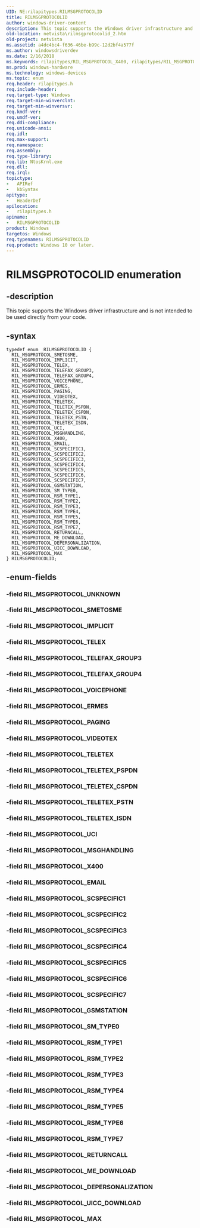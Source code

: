 ```yaml
---
UID: NE:rilapitypes.RILMSGPROTOCOLID
title: RILMSGPROTOCOLID
author: windows-driver-content
description: This topic supports the Windows driver infrastructure and is not intended to be used directly from your code.
old-location: netvista\rilmsgprotocolid_2.htm
old-project: netvista
ms.assetid: a4dc4bc4-f636-46be-b99c-12d2bf4a577f
ms.author: windowsdriverdev
ms.date: 2/16/2018
ms.keywords: rilapitypes/RIL_MSGPROTOCOL_X400, rilapitypes/RIL_MSGPROTOCOL_TELETEX, rilapitypes/RIL_MSGPROTOCOL_GSMSTATION, rilapitypes/RIL_MSGPROTOCOL_IMPLICIT, RIL_MSGPROTOCOL_VOICEPHONE, rilapitypes/RIL_MSGPROTOCOL_SCSPECIFIC7, RIL_MSGPROTOCOL_RETURNCALL, rilapitypes/RIL_MSGPROTOCOL_RSM_TYPE4, RIL_MSGPROTOCOL_TELEFAX_GROUP3, rilapitypes/RIL_MSGPROTOCOL_UICC_DOWNLOAD, RIL_MSGPROTOCOL_DEPERSONALIZATION, RIL_MSGPROTOCOL_TELETEX, rilapitypes/RIL_MSGPROTOCOL_VIDEOTEX, RIL_MSGPROTOCOL_X400, netvista.rilmsgprotocolid_2, RIL_MSGPROTOCOL_SM_TYPE0, RIL_MSGPROTOCOL_RSM_TYPE3, rilapitypes/RIL_MSGPROTOCOL_ERMES, RIL_MSGPROTOCOL_IMPLICIT, rilapitypes/RIL_MSGPROTOCOL_TELETEX_ISDN, rilapitypes/RIL_MSGPROTOCOL_SCSPECIFIC4, RIL_MSGPROTOCOL_SCSPECIFIC7, rilapitypes/RIL_MSGPROTOCOL_TELETEX_PSTN, rilapitypes/RIL_MSGPROTOCOL_RSM_TYPE1, RIL_MSGPROTOCOL_SCSPECIFIC5, RIL_MSGPROTOCOL_RSM_TYPE4, rilapitypes/RIL_MSGPROTOCOL_SMETOSME, rilapitypes/RILMSGPROTOCOLID, RIL_MSGPROTOCOL_TELETEX_ISDN, rilapitypes/RIL_MSGPROTOCOL_SM_TYPE0, rilapitypes/RIL_MSGPROTOCOL_RSM_TYPE2, RIL_MSGPROTOCOL_VIDEOTEX, RIL_MSGPROTOCOL_RSM_TYPE6, RIL_MSGPROTOCOL_SMETOSME, RILMSGPROTOCOLID, RIL_MSGPROTOCOL_EMAIL, rilapitypes/RIL_MSGPROTOCOL_ME_DOWNLOAD, RIL_MSGPROTOCOL_SCSPECIFIC1, RIL_MSGPROTOCOL_SCSPECIFIC2, rilapitypes/RIL_MSGPROTOCOL_TELEFAX_GROUP3, RIL_MSGPROTOCOL_SCSPECIFIC6, rilapitypes/RIL_MSGPROTOCOL_TELETEX_PSPDN, rilapitypes/RIL_MSGPROTOCOL_EMAIL, rilapitypes/RIL_MSGPROTOCOL_RETURNCALL, RIL_MSGPROTOCOL_ME_DOWNLOAD, rilapitypes/RIL_MSGPROTOCOL_DEPERSONALIZATION, rilapitypes/RIL_MSGPROTOCOL_UCI, rilapitypes/RIL_MSGPROTOCOL_PAGING, RIL_MSGPROTOCOL_TELETEX_CSPDN, rilapitypes/RIL_MSGPROTOCOL_VOICEPHONE, rilapitypes/RIL_MSGPROTOCOL_SCSPECIFIC2, rilapitypes/RIL_MSGPROTOCOL_RSM_TYPE7, rilapitypes/RIL_MSGPROTOCOL_MAX, RIL_MSGPROTOCOL_UICC_DOWNLOAD, RIL_MSGPROTOCOL_TELETEX_PSPDN, rilapitypes/RIL_MSGPROTOCOL_SCSPECIFIC5, RIL_MSGPROTOCOL_MAX, RIL_MSGPROTOCOL_GSMSTATION, RIL_MSGPROTOCOL_ERMES, RIL_MSGPROTOCOL_RSM_TYPE1, RILMSGPROTOCOLID enumeration [Network Drivers Starting with Windows Vista], RIL_MSGPROTOCOL_TELEFAX_GROUP4, RIL_MSGPROTOCOL_TELEX, rilapitypes/RIL_MSGPROTOCOL_TELETEX_CSPDN, RIL_MSGPROTOCOL_UCI, RIL_MSGPROTOCOL_RSM_TYPE2, rilapitypes/RIL_MSGPROTOCOL_RSM_TYPE6, RIL_MSGPROTOCOL_RSM_TYPE7, rilapitypes/RIL_MSGPROTOCOL_SCSPECIFIC3, RIL_MSGPROTOCOL_SCSPECIFIC4, rilapitypes/RIL_MSGPROTOCOL_SCSPECIFIC1, rilapitypes/RIL_MSGPROTOCOL_MSGHANDLING, RIL_MSGPROTOCOL_TELETEX_PSTN, RIL_MSGPROTOCOL_RSM_TYPE5, rilapitypes/RIL_MSGPROTOCOL_RSM_TYPE5, rilapitypes/RIL_MSGPROTOCOL_SCSPECIFIC6, rilapitypes/RIL_MSGPROTOCOL_RSM_TYPE3, rilapitypes/RIL_MSGPROTOCOL_TELEFAX_GROUP4, RIL_MSGPROTOCOL_SCSPECIFIC3, RIL_MSGPROTOCOL_MSGHANDLING, RIL_MSGPROTOCOL_PAGING, rilapitypes/RIL_MSGPROTOCOL_TELEX
ms.prod: windows-hardware
ms.technology: windows-devices
ms.topic: enum
req.header: rilapitypes.h
req.include-header: 
req.target-type: Windows
req.target-min-winverclnt: 
req.target-min-winversvr: 
req.kmdf-ver: 
req.umdf-ver: 
req.ddi-compliance: 
req.unicode-ansi: 
req.idl: 
req.max-support: 
req.namespace: 
req.assembly: 
req.type-library: 
req.lib: NtosKrnl.exe
req.dll: 
req.irql: 
topictype:
-	APIRef
-	kbSyntax
apitype:
-	HeaderDef
apilocation:
-	rilapitypes.h
apiname:
-	RILMSGPROTOCOLID
product: Windows
targetos: Windows
req.typenames: RILMSGPROTOCOLID
req.product: Windows 10 or later.
---
```


# RILMSGPROTOCOLID enumeration


## -description


This topic supports the Windows driver infrastructure and is not intended to be used directly from your code. 


## -syntax


````
typedef enum _RILMSGPROTOCOLID { 
  RIL_MSGPROTOCOL_SMETOSME,
  RIL_MSGPROTOCOL_IMPLICIT,
  RIL_MSGPROTOCOL_TELEX,
  RIL_MSGPROTOCOL_TELEFAX_GROUP3,
  RIL_MSGPROTOCOL_TELEFAX_GROUP4,
  RIL_MSGPROTOCOL_VOICEPHONE,
  RIL_MSGPROTOCOL_ERMES,
  RIL_MSGPROTOCOL_PAGING,
  RIL_MSGPROTOCOL_VIDEOTEX,
  RIL_MSGPROTOCOL_TELETEX,
  RIL_MSGPROTOCOL_TELETEX_PSPDN,
  RIL_MSGPROTOCOL_TELETEX_CSPDN,
  RIL_MSGPROTOCOL_TELETEX_PSTN,
  RIL_MSGPROTOCOL_TELETEX_ISDN,
  RIL_MSGPROTOCOL_UCI,
  RIL_MSGPROTOCOL_MSGHANDLING,
  RIL_MSGPROTOCOL_X400,
  RIL_MSGPROTOCOL_EMAIL,
  RIL_MSGPROTOCOL_SCSPECIFIC1,
  RIL_MSGPROTOCOL_SCSPECIFIC2,
  RIL_MSGPROTOCOL_SCSPECIFIC3,
  RIL_MSGPROTOCOL_SCSPECIFIC4,
  RIL_MSGPROTOCOL_SCSPECIFIC5,
  RIL_MSGPROTOCOL_SCSPECIFIC6,
  RIL_MSGPROTOCOL_SCSPECIFIC7,
  RIL_MSGPROTOCOL_GSMSTATION,
  RIL_MSGPROTOCOL_SM_TYPE0,
  RIL_MSGPROTOCOL_RSM_TYPE1,
  RIL_MSGPROTOCOL_RSM_TYPE2,
  RIL_MSGPROTOCOL_RSM_TYPE3,
  RIL_MSGPROTOCOL_RSM_TYPE4,
  RIL_MSGPROTOCOL_RSM_TYPE5,
  RIL_MSGPROTOCOL_RSM_TYPE6,
  RIL_MSGPROTOCOL_RSM_TYPE7,
  RIL_MSGPROTOCOL_RETURNCALL,
  RIL_MSGPROTOCOL_ME_DOWNLOAD,
  RIL_MSGPROTOCOL_DEPERSONALIZATION,
  RIL_MSGPROTOCOL_UICC_DOWNLOAD,
  RIL_MSGPROTOCOL_MAX
} RILMSGPROTOCOLID;
````


## -enum-fields




### -field RIL_MSGPROTOCOL_UNKNOWN


### -field RIL_MSGPROTOCOL_SMETOSME


### -field RIL_MSGPROTOCOL_IMPLICIT


### -field RIL_MSGPROTOCOL_TELEX


### -field RIL_MSGPROTOCOL_TELEFAX_GROUP3


### -field RIL_MSGPROTOCOL_TELEFAX_GROUP4


### -field RIL_MSGPROTOCOL_VOICEPHONE


### -field RIL_MSGPROTOCOL_ERMES


### -field RIL_MSGPROTOCOL_PAGING


### -field RIL_MSGPROTOCOL_VIDEOTEX


### -field RIL_MSGPROTOCOL_TELETEX


### -field RIL_MSGPROTOCOL_TELETEX_PSPDN


### -field RIL_MSGPROTOCOL_TELETEX_CSPDN


### -field RIL_MSGPROTOCOL_TELETEX_PSTN


### -field RIL_MSGPROTOCOL_TELETEX_ISDN


### -field RIL_MSGPROTOCOL_UCI


### -field RIL_MSGPROTOCOL_MSGHANDLING


### -field RIL_MSGPROTOCOL_X400


### -field RIL_MSGPROTOCOL_EMAIL


### -field RIL_MSGPROTOCOL_SCSPECIFIC1


### -field RIL_MSGPROTOCOL_SCSPECIFIC2


### -field RIL_MSGPROTOCOL_SCSPECIFIC3


### -field RIL_MSGPROTOCOL_SCSPECIFIC4


### -field RIL_MSGPROTOCOL_SCSPECIFIC5


### -field RIL_MSGPROTOCOL_SCSPECIFIC6


### -field RIL_MSGPROTOCOL_SCSPECIFIC7


### -field RIL_MSGPROTOCOL_GSMSTATION


### -field RIL_MSGPROTOCOL_SM_TYPE0


### -field RIL_MSGPROTOCOL_RSM_TYPE1


### -field RIL_MSGPROTOCOL_RSM_TYPE2


### -field RIL_MSGPROTOCOL_RSM_TYPE3


### -field RIL_MSGPROTOCOL_RSM_TYPE4


### -field RIL_MSGPROTOCOL_RSM_TYPE5


### -field RIL_MSGPROTOCOL_RSM_TYPE6


### -field RIL_MSGPROTOCOL_RSM_TYPE7


### -field RIL_MSGPROTOCOL_RETURNCALL


### -field RIL_MSGPROTOCOL_ME_DOWNLOAD


### -field RIL_MSGPROTOCOL_DEPERSONALIZATION


### -field RIL_MSGPROTOCOL_UICC_DOWNLOAD


### -field RIL_MSGPROTOCOL_MAX

